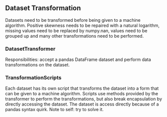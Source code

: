 ## Dataset Transformation

Datasets need to be transformed before being given to a machine algorithm. Positive skewness needs to be
repaired with a natural logarithm, missing values need to be replaced by numpy.nan, values need to be grouped up
and many other transformations need to be performed.

### DatasetTransformer

Responsibilities: accept a pandas DataFrame dataset and perform data transformations on the dataset.

### TransformationScripts

Each dataset has its own script that transforms the dataset into a form that can be given to a machine algorithm.
Scripts use methods provided by the transformer to perform the transformations, but also break encapsulation by
directly accessing the dataset. The dataset is access directly because of a pandas syntax quirk. Note to self:
try to solve it.